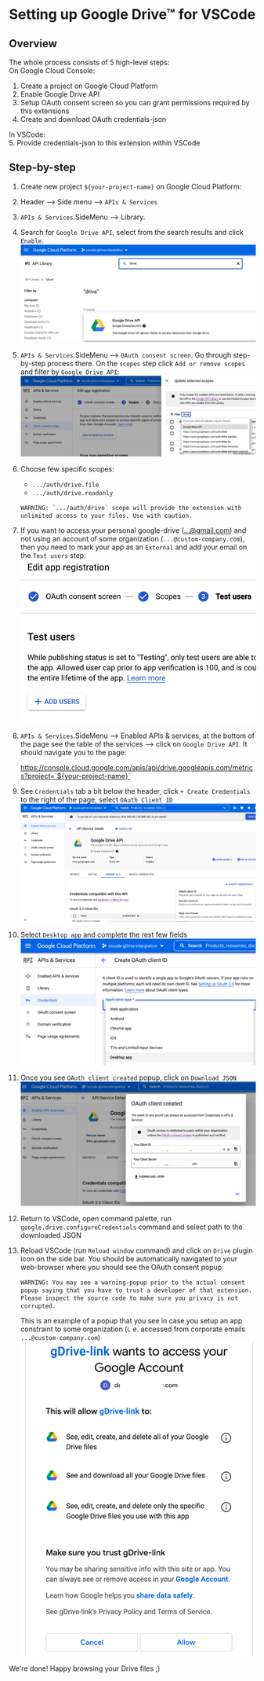 # Setting up Google Drive™ for VSCode

## Overview
The whole process consists of 5 high-level steps:  
On Google Cloud Console:  
1. Create a project on Google Cloud Platform  
2. Enable Google Drive API  
3. Setup OAuth consent screen so you can grant permissions required by this extensions  
4. Create and download OAuth credentials-json  

In VSCode:  
5. Provide credentials-json to this extension within VSCode


## Step-by-step
1. Create new project `${your-project-name}` on Google Cloud Platform: [](https://console.cloud.google.com)

1. Header --> Side menu --> `APIs & Services`

1. `APIs & Services`.SideMenu --> Library. 

1. Search for `Google Drive API`, select from the search results and click `Enable`.  
    ![](./api-library.png)

1. `APIs & Services`.SideMenu --> `OAuth consent screen`. Go through step-by-step process there. On the `scopes` step click `Add or remove scopes` and filter by `Google Drive API`:  
    ![](./scopes.png)  

1. Choose few specific scopes:  
    * `.../auth/drive.file`
    * `.../auth/drive.readonly`  
    
    ```
    WARNING: `.../auth/drive` scope will provide the extension with unlimited access to your files. Use with caution.
    ```

1. If you want to access your personal google-drive (...@gmail.com) and not using an account of some organization (`...@custom-company.com`), then you need to mark your app as an `External` and add your email on the `Test users` step:  
![](./add-test-user.png)

1. `APIs & Services`.SideMenu --> Enabled APIs & services, at the bottom of the page see the table of the services --> click on `Google Drive API`. It should navigate you to the page:  

    https://console.cloud.google.com/apis/api/drive.googleapis.com/metrics?project=`${your-project-name}`

1. See `Credentials` tab a bit below the header, click `+ Create Credentials` to the right of the page, select `OAuth Client ID`  
![](./create-credentials.png)

1. Select `Desktop app` and complete the rest few fields   
![](./credentials.png)

1. Once you see `OAuth client created` popup, click on `Download JSON`  
![](./download-json.png)

1. Return to VSCode, open command palette, run `google.drive.configureCredentials` command and select path to the downloaded JSON  

1. Reload VSCode (run `Reload window` command) and click on `Drive` plugin icon on the side bar. You should be automatically navigated to your web-browser where you should see the OAuth consent popup:  
    
    ```
    WARNING: You may see a warning-popup prior to the actual consent popup saying that you have to trust a developer of that extension. Please inspect the source code to make sure you privacy is not corrupted.
    ```

    This is an example of a popup that you see in case you setup an app constraint to some organization (i. e. accessed from corporate emails `...@custom-company.com`)
![](./consent.png)  

We're done! Happy browsing your Drive files ;)
